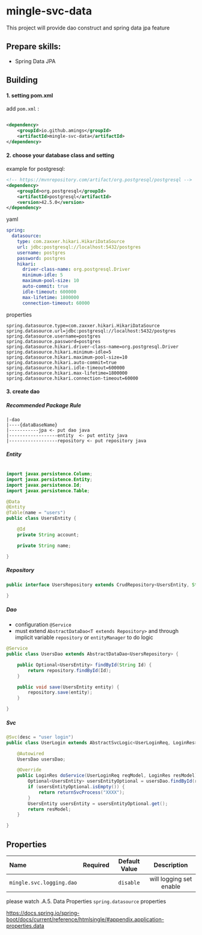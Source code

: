 # mingle-svc-data

This project will provide dao construct and spring data jpa feature

## Prepare skills:

* Spring Data JPA

## Building

#### 1. setting pom.xml

add `pom.xml` :

```xml

<dependency>
    <groupId>io.github.amings</groupId>
    <artifactId>mingle-svc-data</artifactId>
</dependency>
```

#### 2. choose your database class and setting

example for postgresql:

```xml
<!-- https://mvnrepository.com/artifact/org.postgresql/postgresql -->
<dependency>
    <groupId>org.postgresql</groupId>
    <artifactId>postgresql</artifactId>
    <version>42.5.0</version>
</dependency>
```

yaml
```yaml
spring:
  datasource:
    type: com.zaxxer.hikari.HikariDataSource
    url: jdbc:postgresql://localhost:5432/postgres
    username: postgres
    password: postgres
    hikari:
      driver-class-name: org.postgresql.Driver
      minimum-idle: 5
      maximum-pool-size: 10
      auto-commit: true
      idle-timeout: 600000
      max-lifetime: 1800000
      connection-timeout: 60000
```
properties
```properties
spring.datasource.type=com.zaxxer.hikari.HikariDataSource
spring.datasource.url=jdbc:postgresql://localhost:5432/postgres
spring.datasource.username=postgres
spring.datasource.password=postgres
spring.datasource.hikari.driver-class-name=org.postgresql.Driver
spring.datasource.hikari.minimum-idle=5
spring.datasource.hikari.maximum-pool-size=10
spring.datasource.hikari.auto-commit=true
spring.datasource.hikari.idle-timeout=600000
spring.datasource.hikari.max-lifetime=1800000
spring.datasource.hikari.connection-timeout=60000
```

#### 3. create dao

##### Recommended Package Rule

```text
|-dao
|----{dataBaseName} 
|-----------jpa <- put dao java
|------------------entity  <- put entity java
|------------------repository <- put repository java
```

##### Entity

```java

import javax.persistence.Column;
import javax.persistence.Entity;
import javax.persistence.Id;
import javax.persistence.Table;

@Data
@Entity
@Table(name = "users")
public class UsersEntity {

    @Id
    private String account;

    private String name;

}
```

##### Repository

```java
public interface UsersRepository extends CrudRepository<UsersEntity, String>{
    
}
```

##### Dao

- configuration `@Service`
- must extend `AbstractDataDao<T extends Repository>` and through implicit variable `repository` or `entityManager` to do logic 

```java
@Service
public class UsersDao extends AbstractDataDao<UsersRepository> {

    public Optional<UsersEntity> findById(String Id) {
        return repository.findById(Id);
    }

    public void save(UsersEntity entity) {
        repository.save(entity);
    }

}
```

##### Svc

```java
@Svc(desc = "user login")
public class UserLogin extends AbstractSvcLogic<UserLoginReq, LoginRes> {

    @Autowired
    UsersDao usersDao;

    @Override
    public LoginRes doService(UserLoginReq reqModel, LoginRes resModel) {
        Optional<UsersEntity> usersEntityOptional = usersDao.findById(reqModel.getAccount());
        if (usersEntityOptional.isEmpty()) {
            return returnSvcProcess("XXXX");
        }
        UsersEntity usersEntity = usersEntityOptional.get();
        return resModel;
    }

}
```

## Properties

| Name                     | Required | Default Value |       Description       |
|:-------------------------|:--------:|:-------------:|:-----------------------:|
| `mingle.svc.logging.dao` |          |   `disable`   | will logging set enable |

please watch .A.5. Data Properties `spring.datasource` properties

https://docs.spring.io/spring-boot/docs/current/reference/htmlsingle/#appendix.application-properties.data